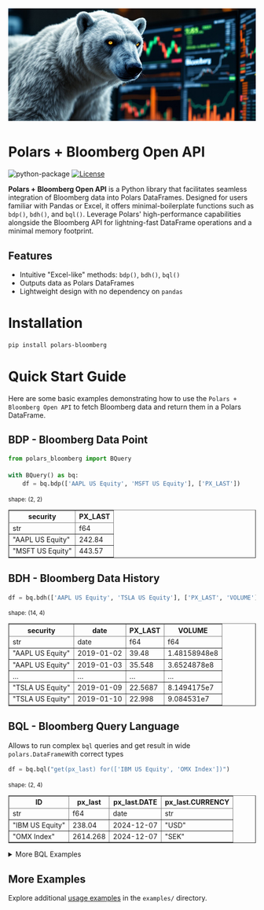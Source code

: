 # ![Polars Bloomberg Logo](assets/polars-bloomberg-logo.jpg)

# Polars + Bloomberg Open API
![python-package](https://github.com/MarekOzana/polars-bloomberg/actions/workflows/python-package.yml/badge.svg)
[![License](https://img.shields.io/badge/license-Apache%202.0-blue.svg)](LICENSE)

**Polars + Bloomberg Open API** is a Python library that facilitates seamless integration of Bloomberg data into Polars DataFrames. Designed for users familiar with Pandas or Excel, it offers minimal-boilerplate functions such as `bdp()`, `bdh()`, and `bql()`. Leverage Polars' high-performance capabilities alongside the Bloomberg API for lightning-fast DataFrame operations and a minimal memory footprint.


## Features
- Intuitive "Excel-like" methods: `bdp()`, `bdh()`, `bql()`
- Outputs data as Polars DataFrames
- Lightweight design with no dependency on `pandas`


# Installation
```bash
pip install polars-bloomberg
```

# Quick Start Guide
Here are some basic examples demonstrating how to use the `Polars + Bloomberg Open API` to fetch Bloomberg data and return them in a Polars DataFrame.

## BDP - Bloomberg Data Point
```python
from polars_bloomberg import BQuery

with BQuery() as bq:
    df = bq.bdp(['AAPL US Equity', 'MSFT US Equity'], ['PX_LAST'])
```

<div>
<small>shape: (2, 2)</small><table border="1" class="dataframe"><thead><tr><th>security</th><th>PX_LAST</th></tr><tr><td>str</td><td>f64</td></tr></thead><tbody><tr><td>&quot;AAPL US Equity&quot;</td><td>242.84</td></tr><tr><td>&quot;MSFT US Equity&quot;</td><td>443.57</td></tr></tbody></table>
</div>

## BDH - Bloomberg Data History
```python
df = bq.bdh(['AAPL US Equity', 'TSLA US Equity'], ['PX_LAST', 'VOLUME'], start_date=date(2019, 1, 1), end_date=date(2019, 1, 10))
```
<div>
<small>shape: (14, 4)</small><table border="1" class="dataframe"><thead><tr><th>security</th><th>date</th><th>PX_LAST</th><th>VOLUME</th></tr><tr><td>str</td><td>date</td><td>f64</td><td>f64</td></tr></thead><tbody><tr><td>&quot;AAPL US Equity&quot;</td><td>2019-01-02</td><td>39.48</td><td>1.48158948e8</td></tr><tr><td>&quot;AAPL US Equity&quot;</td><td>2019-01-03</td><td>35.548</td><td>3.6524878e8</td></tr><tr><td>&hellip;</td><td>&hellip;</td><td>&hellip;</td><td>&hellip;</td></tr><tr><td>&quot;TSLA US Equity&quot;</td><td>2019-01-09</td><td>22.5687</td><td>8.1494175e7</td></tr><tr><td>&quot;TSLA US Equity&quot;</td><td>2019-01-10</td><td>22.998</td><td>9.084531e7</td></tr></tbody></table></div>

## BQL - Bloomberg Query Language
Allows to run complex `bql` queries and get result in wide `polars.DataFrame`with correct types
```python
df = bq.bql("get(px_last) for(['IBM US Equity', 'OMX Index'])")
```
<div>
<small>shape: (2, 4)</small><table border="1" class="dataframe"><thead><tr><th>ID</th><th>px_last</th><th>px_last.DATE</th><th>px_last.CURRENCY</th></tr><tr><td>str</td><td>f64</td><td>date</td><td>str</td></tr></thead><tbody><tr><td>&quot;IBM US Equity&quot;</td><td>238.04</td><td>2024-12-07</td><td>&quot;USD&quot;</td></tr><tr><td>&quot;OMX Index&quot;</td><td>2614.268</td><td>2024-12-07</td><td>&quot;SEK&quot;</td></tr></tbody></table></div>

<details><summary>More BQL Examples</summary>
    
Example of more complex query:
```python
df = bq.bql("""
    let(#eps=is_eps(fa_period_type='A',
                    fa_period_offset=range(-4,2));)
    get(#eps)
    for(['IBM US Equity'])
""")
```
<div>
<small>shape: (7, 6)</small><table border="1" class="dataframe"><thead><tr><th>ID</th><th>#eps</th><th>#eps.REVISION_DATE</th><th>#eps.AS_OF_DATE</th><th>#eps.PERIOD_END_DATE</th><th>#eps.CURRENCY</th></tr><tr><td>str</td><td>f64</td><td>date</td><td>date</td><td>date</td><td>str</td></tr></thead><tbody>
<tr><td>&quot;IBM US Equity&quot;</td><td>10.63</td><td>2022-02-22</td><td>2024-12-07</td><td>2019-12-31</td><td>&quot;USD&quot;</td></tr>
<tr><td>&quot;IBM US Equity&quot;</td><td>6.28</td><td>2023-02-28</td><td>2024-12-07</td><td>2020-12-31</td><td>&quot;USD&quot;</td></tr>
<tr><td>&hellip;</td><td>&hellip;</td><td>&hellip;</td><td>&hellip;</td><td>&hellip;</td><td>&hellip;</td></tr>
<tr><td>&quot;IBM US Equity&quot;</td><td>9.236</td><td>2024-12-07</td><td>2024-12-07</td><td>2025-12-31</td><td>&quot;USD&quot;</td></tr>
</tbody></table></div>

</details>

## More Examples
Explore additional [usage examples](examples/Examples-1.ipynb) in the `examples/` directory.




